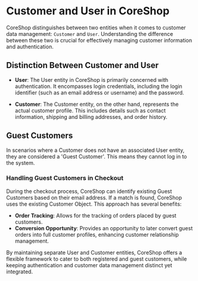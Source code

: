 # Customer and User in CoreShop

CoreShop distinguishes between two entities when it comes to customer data management: `Customer` and `User`.
Understanding the difference between these two is crucial for effectively managing customer information and
authentication.

## Distinction Between Customer and User

- **User**: The User entity in CoreShop is primarily concerned with authentication. It encompasses login credentials,
  including the login identifier (such as an email address or username) and the password.

- **Customer**: The Customer entity, on the other hand, represents the actual customer profile. This includes details
  such as contact information, shipping and billing addresses, and order history.

## Guest Customers

In scenarios where a Customer does not have an associated User entity, they are considered a 'Guest Customer'. This
means they cannot log in to the system.

### Handling Guest Customers in Checkout

During the checkout process, CoreShop can identify existing Guest Customers based on their email address. If a match is
found, CoreShop uses the existing Customer Object. This approach has several benefits:

- **Order Tracking**: Allows for the tracking of orders placed by guest customers.
- **Conversion Opportunity**: Provides an opportunity to later convert guest orders into full customer profiles,
  enhancing customer relationship management.

By maintaining separate User and Customer entities, CoreShop offers a flexible framework to cater to both registered and
guest customers, while keeping authentication and customer data management distinct yet integrated.
